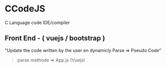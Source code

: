 # CCodeJS
C Language code IDE/compiler

## Front End - ( vuejs / bootstrap )

"Update the code written by the user en dynamicly Parse => Pseudo Code"
> parse methode => App.js (Vuejs)
